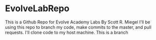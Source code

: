 # EvolveLabRepo
This is a Github Repo for Evolve Academy Labs By Scott R. Miegel
I'll be using this repo to branch my code, make commits to the master, and pull requests. I'll clone code to my host machine.
This is a branch
